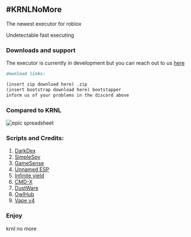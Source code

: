 ## #KRNLNoMore

The newest executor for roblox

Undetectable fast executing

### Downloads and support

The executor is currently in development but you can reach out to us [here](https://discord.gg/pn5mcxzZD9)

```markdown
download links:

(insert zip download here) .zip
(insert bootstrap download here) bootstapper
inform us of your problems in the discord above

```

### Compared to KRNL

![epic spreadsheet](/LustNSDev.github.io/spreadsheet.png)

### Scripts and Credits:

1. [DarkDex](https://gist.github.com/DinosaurXxX/b757fe011e7e600c0873f967fe427dc2)
2. [SimpleSpy](https://github.com/exxtremestuffs/SimpleSpySource/blob/master/SimpleSpy.lua)
3. [GameSense](https://v3rmillion.net/showthread.php?tid=898830)
4. [Unnamed ESP](https://github.com/ic3w0lf22/Unnamed-ESP)
5. [Infinite yield](https://raw.githubusercontent.com/EdgeIY/infiniteyield/master/source)
6. [CMD-X](https://github.com/CMD-X/CMD-X/blob/master/Source)
7. [DustWare](https://discord.gg/fq25ckNdWH)
8. [OwlHub](https://github.com/Meowflow/roblox-hacks/blob/main/Owl%20Hub)
9. [Vape v4](https://7granddadpgn.github.io)

### Enjoy

krnl no more
